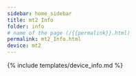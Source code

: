 ```yaml
---
sidebar: home_sidebar
title: mt2 Info
folder: info
# name of the page (/{{permalink}}.html)
permalink: mt2_Info.html
device: mt2
---
```

{% include templates/device_info.md %}
